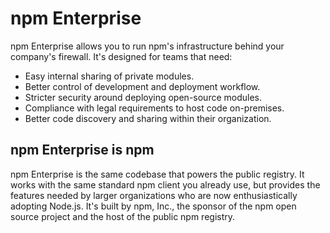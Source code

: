 # npm Enterprise

npm Enterprise allows you to run npm's infrastructure behind your
company's firewall. It's designed for teams that need:

- Easy internal sharing of private modules.
- Better control of development and deployment workflow.
- Stricter security around deploying open-source modules.
- Compliance with legal requirements to host code on-premises.
- Better code discovery and sharing within their organization.

## npm Enterprise is npm

npm Enterprise is the same codebase that powers the public registry. It works with the same standard npm client you
already use, but provides the features needed by larger organizations who are
now enthusiastically adopting Node.js. It's built by npm, Inc., the sponsor of
the npm open source project and the host of the public npm registry.
